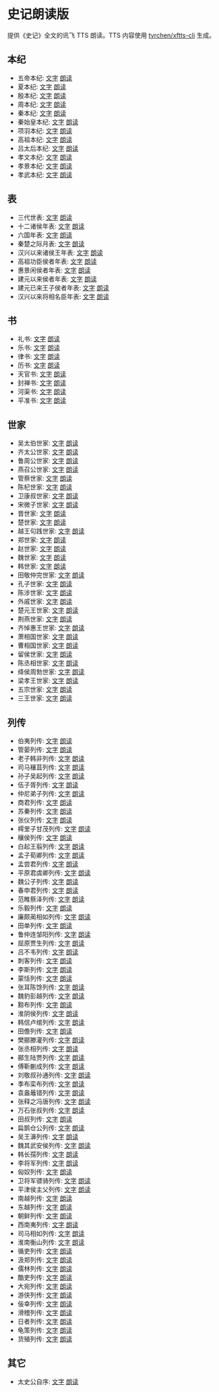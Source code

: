 # 史记朗读版

提供《史记》全文的讯飞 TTS 朗读。TTS 内容使用 [tyrchen/xftts-cli](https://github.com/tyrchen/xftts-cli) 生成。

## 本纪

- 五帝本纪: [文字](src/001.md) [朗读](/assets/001.mp3)
- 夏本纪: [文字](src/002.md) [朗读](/assets/002.mp3)
- 殷本纪: [文字](src/003.md) [朗读](/assets/003.mp3)
- 周本纪: [文字](src/004.md) [朗读](/assets/004.mp3)
- 秦本纪: [文字](src/005.md) [朗读](/assets/005.mp3)
- 秦始皇本纪: [文字](src/006.md) [朗读](/assets/006.mp3)
- 项羽本纪: [文字](src/007.md) [朗读](/assets/007.mp3)
- 高祖本纪: [文字](src/008.md) [朗读](/assets/008.mp3)
- 吕太后本纪: [文字](src/009.md) [朗读](/assets/009.mp3)
- 孝文本纪: [文字](src/010.md) [朗读](/assets/010.mp3)
- 孝景本纪: [文字](src/011.md) [朗读](/assets/011.mp3)
- 孝武本纪: [文字](src/012.md) [朗读](/assets/012.mp3)

## 表

- 三代世表: [文字](src/013.md) [朗读](/assets/013.mp3)
- 十二诸侯年表: [文字](src/014.md) [朗读](/assets/014.mp3)
- 六国年表: [文字](src/015.md) [朗读](/assets/015.mp3)
- 秦楚之际月表: [文字](src/016.md) [朗读](/assets/016.mp3)
- 汉兴以来诸侯王年表: [文字](src/017.md) [朗读](/assets/017.mp3)
- 高祖功臣侯者年表: [文字](src/018.md) [朗读](/assets/018.mp3)
- 惠景闲侯者年表: [文字](src/019.md) [朗读](/assets/019.mp3)
- 建元以来侯者年表: [文字](src/020.md) [朗读](/assets/020.mp3)
- 建元已来王子侯者年表: [文字](src/021.md) [朗读](/assets/021.mp3)
- 汉兴以来将相名臣年表: [文字](src/022.md) [朗读](/assets/022.mp3)

## 书

- 礼书: [文字](src/023.md) [朗读](/assets/023.mp3)
- 乐书: [文字](src/024.md) [朗读](/assets/024.mp3)
- 律书: [文字](src/025.md) [朗读](/assets/025.mp3)
- 历书: [文字](src/026.md) [朗读](/assets/026.mp3)
- 天官书: [文字](src/027.md) [朗读](/assets/027.mp3)
- 封禅书: [文字](src/028.md) [朗读](/assets/028.mp3)
- 河渠书: [文字](src/029.md) [朗读](/assets/029.mp3)
- 平准书: [文字](src/030.md) [朗读](/assets/030.mp3)

## 世家

- 吴太伯世家: [文字](src/031.md) [朗读](/assets/031.mp3)
- 齐太公世家: [文字](src/032.md) [朗读](/assets/032.mp3)
- 鲁周公世家: [文字](src/033.md) [朗读](/assets/033.mp3)
- 燕召公世家: [文字](src/034.md) [朗读](/assets/034.mp3)
- 管蔡世家: [文字](src/035.md) [朗读](/assets/035.mp3)
- 陈杞世家: [文字](src/036.md) [朗读](/assets/036.mp3)
- 卫康叔世家: [文字](src/037.md) [朗读](/assets/037.mp3)
- 宋微子世家: [文字](src/038.md) [朗读](/assets/038.mp3)
- 晋世家: [文字](src/039.md) [朗读](/assets/039.mp3)
- 楚世家: [文字](src/040.md) [朗读](/assets/040.mp3)
- 越王句践世家: [文字](src/041.md) [朗读](/assets/041.mp3)
- 郑世家: [文字](src/042.md) [朗读](/assets/042.mp3)
- 赵世家: [文字](src/043.md) [朗读](/assets/043.mp3)
- 魏世家: [文字](src/044.md) [朗读](/assets/044.mp3)
- 韩世家: [文字](src/045.md) [朗读](/assets/045.mp3)
- 田敬仲完世家: [文字](src/046.md) [朗读](/assets/046.mp3)
- 孔子世家: [文字](src/047.md) [朗读](/assets/047.mp3)
- 陈涉世家: [文字](src/048.md) [朗读](/assets/048.mp3)
- 外戚世家: [文字](src/049.md) [朗读](/assets/049.mp3)
- 楚元王世家: [文字](src/050.md) [朗读](/assets/050.mp3)
- 荆燕世家: [文字](src/051.md) [朗读](/assets/051.mp3)
- 齐悼惠王世家: [文字](src/052.md) [朗读](/assets/052.mp3)
- 萧相国世家: [文字](src/053.md) [朗读](/assets/053.mp3)
- 曹相国世家: [文字](src/054.md) [朗读](/assets/054.mp3)
- 留侯世家: [文字](src/055.md) [朗读](/assets/055.mp3)
- 陈丞相世家: [文字](src/056.md) [朗读](/assets/056.mp3)
- 绛侯周勃世家: [文字](src/057.md) [朗读](/assets/057.mp3)
- 梁孝王世家: [文字](src/058.md) [朗读](/assets/058.mp3)
- 五宗世家: [文字](src/059.md) [朗读](/assets/059.mp3)
- 三王世家: [文字](src/060.md) [朗读](/assets/060.mp3)

## 列传

- 伯夷列传: [文字](src/061.md) [朗读](/assets/061.mp3)
- 管晏列传: [文字](src/062.md) [朗读](/assets/062.mp3)
- 老子韩非列传: [文字](src/063.md) [朗读](/assets/063.mp3)
- 司马穰苴列传: [文字](src/064.md) [朗读](/assets/064.mp3)
- 孙子吴起列传: [文字](src/065.md) [朗读](/assets/065.mp3)
- 伍子胥列传: [文字](src/066.md) [朗读](/assets/066.mp3)
- 仲尼弟子列传: [文字](src/067.md) [朗读](/assets/067.mp3)
- 商君列传: [文字](src/068.md) [朗读](/assets/068.mp3)
- 苏秦列传: [文字](src/069.md) [朗读](/assets/069.mp3)
- 张仪列传: [文字](src/070.md) [朗读](/assets/070.mp3)
- 樗里子甘茂列传: [文字](src/071.md) [朗读](/assets/071.mp3)
- 穰侯列传: [文字](src/072.md) [朗读](/assets/072.mp3)
- 白起王翦列传: [文字](src/073.md) [朗读](/assets/073.mp3)
- 孟子荀卿列传: [文字](src/074.md) [朗读](/assets/074.mp3)
- 孟尝君列传: [文字](src/075.md) [朗读](/assets/075.mp3)
- 平原君虞卿列传: [文字](src/076.md) [朗读](/assets/076.mp3)
- 魏公子列传: [文字](src/077.md) [朗读](/assets/077.mp3)
- 春申君列传: [文字](src/078.md) [朗读](/assets/078.mp3)
- 范睢蔡泽列传: [文字](src/079.md) [朗读](/assets/079.mp3)
- 乐毅列传: [文字](src/080.md) [朗读](/assets/080.mp3)
- 廉颇蔺相如列传: [文字](src/081.md) [朗读](/assets/081.mp3)
- 田单列传: [文字](src/082.md) [朗读](/assets/082.mp3)
- 鲁仲连邹阳列传: [文字](src/083.md) [朗读](/assets/083.mp3)
- 屈原贾生列传: [文字](src/084.md) [朗读](/assets/084.mp3)
- 吕不韦列传: [文字](src/085.md) [朗读](/assets/085.mp3)
- 刺客列传: [文字](src/086.md) [朗读](/assets/086.mp3)
- 李斯列传: [文字](src/087.md) [朗读](/assets/087.mp3)
- 蒙恬列传: [文字](src/088.md) [朗读](/assets/088.mp3)
- 张耳陈馀列传: [文字](src/089.md) [朗读](/assets/089.mp3)
- 魏豹彭越列传: [文字](src/090.md) [朗读](/assets/090.mp3)
- 黥布列传: [文字](src/091.md) [朗读](/assets/091.mp3)
- 淮阴侯列传: [文字](src/092.md) [朗读](/assets/092.mp3)
- 韩信卢绾列传: [文字](src/093.md) [朗读](/assets/093.mp3)
- 田儋列传: [文字](src/094.md) [朗读](/assets/094.mp3)
- 樊郦滕灌列传: [文字](src/095.md) [朗读](/assets/095.mp3)
- 张丞相列传: [文字](src/096.md) [朗读](/assets/096.mp3)
- 郦生陆贾列传: [文字](src/097.md) [朗读](/assets/097.mp3)
- 傅靳蒯成列传: [文字](src/098.md) [朗读](/assets/098.mp3)
- 刘敬叔孙通列传: [文字](src/099.md) [朗读](/assets/099.mp3)
- 季布栾布列传: [文字](src/100.md) [朗读](/assets/100.mp3)
- 袁盎鼂错列传: [文字](src/101.md) [朗读](/assets/101.mp3)
- 张释之冯唐列传: [文字](src/102.md) [朗读](/assets/102.mp3)
- 万石张叔列传: [文字](src/103.md) [朗读](/assets/103.mp3)
- 田叔列传: [文字](src/104.md) [朗读](/assets/104.mp3)
- 扁鹊仓公列传: [文字](src/105.md) [朗读](/assets/105.mp3)
- 吴王濞列传: [文字](src/106.md) [朗读](/assets/106.mp3)
- 魏其武安侯列传: [文字](src/107.md) [朗读](/assets/107.mp3)
- 韩长孺列传: [文字](src/108.md) [朗读](/assets/108.mp3)
- 李将军列传: [文字](src/109.md) [朗读](/assets/109.mp3)
- 匈奴列传: [文字](src/110.md) [朗读](/assets/110.mp3)
- 卫将军骠骑列传: [文字](src/111.md) [朗读](/assets/111.mp3)
- 平津侯主父列传: [文字](src/112.md) [朗读](/assets/112.mp3)
- 南越列传: [文字](src/113.md) [朗读](/assets/113.mp3)
- 东越列传: [文字](src/114.md) [朗读](/assets/114.mp3)
- 朝鲜列传: [文字](src/115.md) [朗读](/assets/115.mp3)
- 西南夷列传: [文字](src/116.md) [朗读](/assets/116.mp3)
- 司马相如列传: [文字](src/117.md) [朗读](/assets/117.mp3)
- 淮南衡山列传: [文字](src/118.md) [朗读](/assets/118.mp3)
- 循吏列传: [文字](src/119.md) [朗读](/assets/119.mp3)
- 汲郑列传: [文字](src/120.md) [朗读](/assets/120.mp3)
- 儒林列传: [文字](src/121.md) [朗读](/assets/121.mp3)
- 酷吏列传: [文字](src/122.md) [朗读](/assets/122.mp3)
- 大宛列传: [文字](src/123.md) [朗读](/assets/123.mp3)
- 游侠列传: [文字](src/124.md) [朗读](/assets/124.mp3)
- 佞幸列传: [文字](src/125.md) [朗读](/assets/125.mp3)
- 滑稽列传: [文字](src/126.md) [朗读](/assets/126.mp3)
- 日者列传: [文字](src/127.md) [朗读](/assets/127.mp3)
- 龟策列传: [文字](src/128.md) [朗读](/assets/128.mp3)
- 货殖列传: [文字](src/129.md) [朗读](/assets/129.mp3)

## 其它

- 太史公自序: [文字](src/130.md) [朗读](/assets/130.mp3)